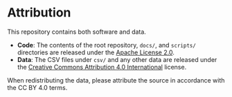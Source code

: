 # Attribution

This repository contains both software and data.

* **Code**: The contents of the root repository, `docs/`, and `scripts/` directories are released under the [Apache License 2.0](./LICENSE).
* **Data**: The CSV files under `csv/` and any other data are released under the [Creative Commons Attribution 4.0 International](./LICENSE-CC-BY-4.0.txt) license.

When redistributing the data, please attribute the source in accordance with the CC BY 4.0 terms.
